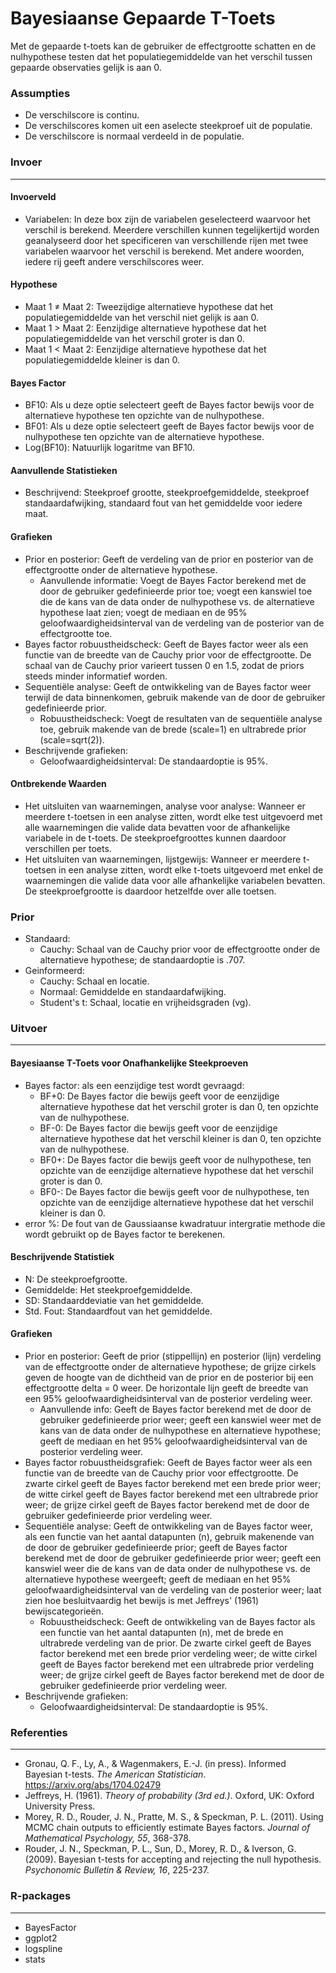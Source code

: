 Bayesiaanse Gepaarde T-Toets
===

Met de gepaarde t-toets kan de gebruiker de effectgrootte schatten en de nulhypothese testen dat het populatiegemiddelde van het verschil tussen gepaarde observaties gelijk is aan 0.

### Assumpties
- De verschilscore is continu. 
- De verschilscores komen uit een aselecte steekproef uit de populatie. 
- De verschilscore is normaal verdeeld in de populatie. 

### Invoer
---

#### Invoerveld
- Variabelen: In deze box zijn de variabelen geselecteerd waarvoor het verschil is berekend. Meerdere verschillen kunnen tegelijkertijd worden geanalyseerd door het specificeren van verschillende rijen met twee variabelen waarvoor het verschil is berekend. Met andere woorden, iedere rij geeft andere verschilscores weer.  

#### Hypothese 
- Maat 1 &ne; Maat 2: Tweezijdige alternatieve hypothese dat het populatiegemiddelde van het verschil niet gelijk is aan 0.
- Maat 1 &gt; Maat 2: Eenzijdige alternatieve hypothese dat het populatiegemiddelde van het verschil groter is dan 0. 
- Maat 1 &lt; Maat 2: Eenzijdige alternatieve hypothese dat het populatiegemiddelde kleiner is dan 0. 

#### Bayes Factor
-  BF10: Als u deze optie selecteert geeft de Bayes factor bewijs voor de alternatieve hypothese ten opzichte van de nulhypothese.
-  BF01: Als u deze optie selecteert geeft de Bayes factor bewijs voor de nulhypothese ten opzichte van de alternatieve hypothese. 
-  Log(BF10): Natuurlijk logaritme van BF10. 

#### Aanvullende Statistieken
-  Beschrijvend: Steekproef grootte, steekproefgemiddelde, steekproef standaardafwijking, standaard fout van het gemiddelde voor iedere maat.

#### Grafieken
- Prior en posterior: Geeft de verdeling van de prior en posterior van de effectgrootte onder de alternatieve hypothese.
  - Aanvullende informatie: Voegt de Bayes Factor berekend met de door de gebruiker gedefinieerde prior toe; voegt een kanswiel toe die de kans van de data onder de nulhypothese vs. de alternatieve hypothese laat zien; voegt de mediaan en de 95% geloofwaardigheidsinterval van de verdeling van de posterior van de effectgrootte toe.
- Bayes factor robuustheidscheck: Geeft de Bayes factor weer als een functie van de breedte van de Cauchy prior voor de effectgrootte. De schaal van de Cauchy prior varieert tussen 0 en 1.5, zodat de priors steeds minder informatief worden.
- Sequentiële analyse: Geeft de ontwikkeling van de Bayes factor weer terwijl de data binnenkomen, gebruik makende van de door de gebruiker gedefinieerde prior.
  - Robuustheidscheck: Voegt de resultaten van de sequentiële analyse toe, gebruik makende van de brede (scale=1) en ultrabrede prior (scale=sqrt(2)).
- Beschrijvende grafieken:
  - Geloofwaardigheidsinterval: De standaardoptie is 95%.
 
 #### Ontbrekende Waarden
 - Het uitsluiten van waarnemingen, analyse voor analyse: Wanneer er meerdere t-toetsen in een analyse zitten, wordt elke test uitgevoerd met alle waarnemingen die valide data bevatten voor de afhankelijke variabele in de t-toets. De steekproefgroottes kunnen daardoor verschillen per toets. 
 - Het uitsluiten van waarnemingen, lijstgewijs: Wanneer er meerdere t-toetsen in een analyse zitten, wordt elke t-toets uitgevoerd met enkel de waarnemingen die valide data voor alle afhankelijke variabelen bevatten. De steekproefgrootte is daardoor hetzelfde over alle toetsen. 

### Prior
- Standaard:
   - Cauchy: Schaal van de Cauchy prior voor de effectgrootte onder de alternatieve hypothese; de standaardoptie is .707.
- Geinformeerd:
   - Cauchy: Schaal en locatie.
   - Normaal: Gemiddelde en standaardafwijking.
   - Student's t: Schaal, locatie en vrijheidsgraden (vg). 

### Uitvoer
---
#### Bayesiaanse T-Toets voor Onafhankelijke Steekproeven
- Bayes factor: als een eenzijdige test wordt gevraagd:
  - BF+0: De Bayes factor die bewijs geeft voor de eenzijdige alternatieve hypothese dat het verschil groter is dan 0, ten opzichte van de nulhypothese.
  - BF-0: De Bayes factor die bewijs geeft voor de eenzijdige alternatieve hypothese dat het verschil kleiner is dan 0, ten opzichte van de nulhypothese.
  - BF0+: De Bayes factor die bewijs geeft voor de nulhypothese, ten opzichte van de eenzijdige alternatieve hypothese dat het verschil groter is dan 0.
  - BF0-: De Bayes factor die bewijs geeft voor de nulhypothese, ten opzichte van de eenzijdige alternatieve hypothese dat het verschil kleiner is dan 0.
- error %: De fout van de Gaussiaanse kwadratuur intergratie methode die wordt gebruikt op de Bayes factor te berekenen.

#### Beschrijvende Statistiek
- N: De steekproefgrootte.
- Gemiddelde: Het steekproefgemiddelde.
- SD: Standaarddeviatie van het gemiddelde. 
- Std. Fout: Standaardfout van het gemiddelde.

#### Grafieken
- Prior en posterior: Geeft de prior (stippellijn) en posterior (lijn) verdeling van de effectgrootte onder de alternatieve hypothese; de grijze cirkels geven de hoogte van de dichtheid van de prior en de posterior bij een effectgrootte delta = 0 weer. De horizontale lijn geeft de breedte van een 95% geloofwaardigheidsinterval van de posterior verdeling weer.
  - Aanvullende info: Geeft de Bayes factor berekend met de door de gebruiker gedefinieerde prior weer; geeft een kanswiel weer met de kans van de data onder de nulhypothese en alternatieve hypothese; geeft de mediaan en het 95% geloofwaardigheidsinterval van de posterior verdeling weer.
- Bayes factor robuustheidsgrafiek: Geeft de Bayes factor weer als een functie van de breedte van de Cauchy prior voor effectgrootte. De zwarte cirkel geeft de Bayes factor berekend met een brede prior weer; de witte cirkel geeft de Bayes factor berekend met een ultrabrede prior weer; de grijze cirkel geeft de Bayes factor berekend met de door de gebruiker gedefinieerde prior verdeling weer.
- Sequentiële analyse: Geeft de ontwikkeling van de Bayes factor weer, als een functie van het aantal datapunten (n), gebruik makenende van de door de gebruiker gedefinieerde prior; geeft de Bayes factor berekend met de door de gebruiker gedefinieerde prior weer; geeft een kanswiel weer die de kans van de data onder de nulhypothese vs. de alternatieve hypothese weergeeft; geeft de mediaan en het 95% geloofwaardigheidsinterval van de verdeling van de posterior weer; laat zien hoe besluitvaardig het bewijs is met Jeffreys' (1961) bewijscategorieën. 
  - Robuustheidscheck: Geeft de ontwikkeling van de Bayes factor als een functie van het aantal datapunten (n), met de brede en ultrabrede verdeling van de prior. De zwarte cirkel geeft de Bayes factor berekend met een brede prior verdeling weer; de witte cirkel geeft de Bayes factor berekend met een ultrabrede prior verdeling weer; de grijze cirkel geeft de Bayes factor berekend met de door de gebruiker gedefinieerde prior verdeling weer.
- Beschrijvende grafieken:
  - Geloofwaardigheidsinterval: De standaardoptie is 95%.

### Referenties
--- 
- Gronau, Q. F., Ly, A., & Wagenmakers, E.-J. (in press). Informed Bayesian t-tests. *The American Statistician*. <a href="https://arxiv.org/abs/1704.02479">https://arxiv.org/abs/1704.02479</a>
- Jeffreys, H. (1961). *Theory of probability (3rd ed.)*. Oxford, UK: Oxford University Press.
- Morey, R. D., Rouder, J. N., Pratte, M. S., & Speckman, P. L. (2011). Using MCMC chain outputs to efficiently estimate Bayes factors. *Journal of Mathematical Psychology, 55*, 368-378.
- Rouder, J. N., Speckman, P. L., Sun, D., Morey, R. D., & Iverson, G. (2009). Bayesian t-tests for accepting and rejecting the null hypothesis. *Psychonomic Bulletin & Review, 16*, 225-237.

### R-packages 
---
- BayesFactor
- ggplot2
- logspline
- stats
